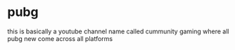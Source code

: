 # pubg
this is basically a youtube channel name called cummunity gaming where all pubg new come across all platforms
